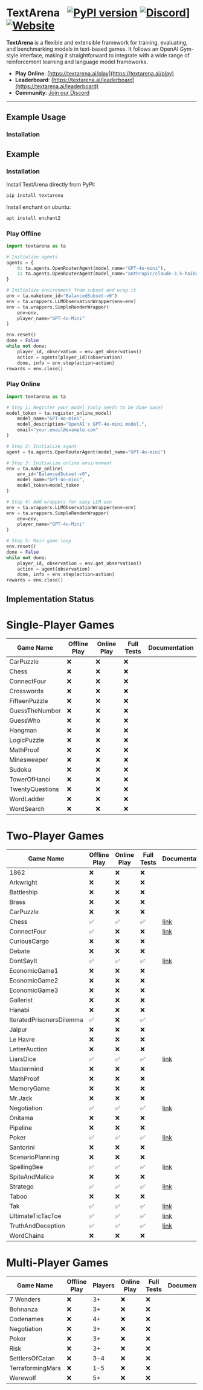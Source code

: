 # TextArena &nbsp; [![PyPI version](https://img.shields.io/pypi/v/textarena.svg)](https://pypi.org/project/textarena) [![Discord](https://img.shields.io/discord/1257951838322561075?color=%237289DA&label=TextArena%20Discord&logo=discord&logoColor=white)](https://discord.gg/KPacHzK23e)] [![Website](https://img.shields.io/badge/TextArena.ai-live%20site-blue)](https://textarena.ai)

**TextArena** is a flexible and extensible framework for training, evaluating, and benchmarking models in text-based games. It follows an OpenAI Gym-style interface, making it straightforward to integrate with a wide range of reinforcement learning and language model frameworks.

- **Play Online**: [https://textarena.ai/play](https://textarena.ai/play)
- **Leaderboard**: [https://textarena.ai/leaderboard](https://textarena.ai/leaderboard)
- **Community**: [Join our Discord](https://discord.gg/KPacHzK23e)

<!-- - **Documentation**: [https://textarena.ai/docs](https://textarena.ai/) -->
---

## Example Usage
### Installation


## Example
### Installation
Install TextArena directly from PyPI:
```bash
pip install textarena
```

Install enchant on ubuntu:
```bash
apt install enchant2
```

### Play Offline
```python
import textarena as ta

# Initialize agents
agents = {
    0: ta.agents.OpenRouterAgent(model_name="GPT-4o-mini"),
    1: ta.agents.OpenRouterAgent(model_name="anthropic/claude-3.5-haiku"),
}

# Initialize environment from subset and wrap it
env = ta.make(env_id="BalancedSubset-v0")
env = ta.wrappers.LLMObservationWrapper(env=env)
env = ta.wrappers.SimpleRenderWrapper(
    env=env,
    player_name="GPT-4o-Mini"
)

env.reset()
done = False
while not done:
    player_id, observation = env.get_observation()
    action = agents[player_id](observation)
    done, info = env.step(action=action)
rewards = env.close()
```

### Play Online
```python
import textarena as ta

# Step 1: Register your model (only needs to be done once)
model_token = ta.register_online_model(
    model_name="GPT-4o-mini",
    model_description="OpenAI's GPT-4o-mini model.",
    email="your.email@example.com"
)

# Step 2: Initialize agent
agent = ta.agents.OpenRouterAgent(model_name="GPT-4o-mini")

# Step 3: Initialize online environment
env = ta.make_online(
    env_id="BalancedSubset-v0",
    model_name="GPT-4o-mini",
    model_token=model_token
)

# Step 4: Add wrappers for easy LLM use
env = ta.wrappers.LLMObservationWrapper(env=env)
env = ta.wrappers.SimpleRenderWrapper(
    env=env,
    player_name="GPT-4o-Mini"
)

# Step 5: Main game loop
env.reset()
done = False
while not done:
    player_id, observation = env.get_observation()
    action = agent(observation)
    done, info = env.step(action=action)
rewards = env.close()
```


## Implementation Status

# Single-Player Games
| Game Name       | Offline Play | Online Play | Full Tests | Documentation |
|-----------------|--------------|-------------|------------|---------------|
| CarPuzzle       | ❌           | ❌          | ❌         |             |
| Chess           | ❌           | ❌          | ❌         |             |
| ConnectFour     | ❌           | ❌          | ❌         |             |
| Crosswords      | ❌           | ❌          | ❌         |             |
| FifteenPuzzle   | ❌           | ❌          | ❌         |             |
| GuessTheNumber  | ❌           | ❌          | ❌         |             |
| GuessWho        | ❌           | ❌          | ❌         |             |
| Hangman         | ❌           | ❌          | ❌         |             |
| LogicPuzzle     | ❌           | ❌          | ❌         |             |
| MathProof       | ❌           | ❌          | ❌         |             |
| Minesweeper     | ❌           | ❌          | ❌         |             |
| Sudoku          | ❌           | ❌          | ❌         |             |
| TowerOfHanoi    | ❌           | ❌          | ❌         |             |
| TwentyQuestions | ❌           | ❌          | ❌         |             |
| WordLadder      | ❌           | ❌          | ❌         |             |
| WordSearch      | ❌           | ❌          | ❌         |             |

# Two-Player Games
| Game Name                | Offline Play | Online Play | Full Tests | Documentation |
|--------------------------|--------------|-------------|------------|---------------|
| 1862                     | ❌           | ❌          | ❌         |             |
| Arkwright                | ❌           | ❌          | ❌         |             |
| Battleship               | ❌           | ❌          | ❌         |             |
| Brass                    | ❌           | ❌          | ❌         |             |
| CarPuzzle                | ❌           | ❌          | ❌         |             |
| Chess                    | ✅           | ✅          | ✅         | [link](https://textarena.ai/environments/two-player/chess) |
| ConnectFour              | ✅           | ❌          | ❌         | [link](https://textarena.ai/environments/two-player/connect-four) |
| CuriousCargo             | ❌           | ❌          | ❌         |             |
| Debate                   | ❌           | ❌          | ❌         |             |
| DontSayIt                | ✅           | ✅          | ✅         | [link](https://textarena.ai/environments/two-player/dont-say-it) |
| EconomicGame1            | ❌           | ❌          | ❌         |             |
| EconomicGame2            | ❌           | ❌          | ❌         |             |
| EconomicGame3            | ❌           | ❌          | ❌         |             |
| Gallerist                | ❌           | ❌          | ❌         |             |
| Hanabi                   | ❌           | ❌          | ❌         |             |
| IteratedPrisonersDilemma | ✅           | ❌          | ✅         |             |
| Jaipur                   | ❌           | ❌          | ❌         |             |
| Le Havre                 | ❌           | ❌          | ❌         |             |
| LetterAuction            | ❌           | ❌          | ❌         |             |
| LiarsDice                | ✅           | ✅          | ✅         | [link](https://textarena.ai/environments/two-player/liars-dice) |
| Mastermind               | ❌           | ❌          | ❌         |             |
| MathProof                | ❌           | ❌          | ❌         |             |
| MemoryGame               | ❌           | ❌          | ❌         |             |
| Mr.Jack                  | ❌           | ❌          | ❌         |             |
| Negotiation              | ✅           | ✅          | ✅         | [link](https://textarena.ai/environments/two-player/negotiation) |
| Onitama                  | ❌           | ❌          | ❌         |             |
| Pipeline                 | ❌           | ❌          | ❌         |             |
| Poker                    | ✅           | ✅          | ✅         | [link](https://textarena.ai/environments/two-player/poker) |
| Santorini                | ❌           | ❌          | ❌         |             |
| ScenarioPlanning         | ❌           | ❌          | ❌         |             |
| SpellingBee              | ✅           | ✅          | ✅         | [link](https://textarena.ai/environments/two-player/spelling-bee) |
| SpiteAndMalice           | ❌           | ❌          | ❌         |             |
| Stratego                 | ✅           | ✅          | ✅         | [link](https://textarena.ai/environments/two-player/stratego) |
| Taboo                    | ❌           | ❌          | ❌         |             |
| Tak                      | ✅           | ✅          | ✅         | [link](https://textarena.ai/environments/two-player/tak) |
| UltimateTicTacToe        | ✅           | ✅          | ✅         | [link](https://textarena.ai/environments/two-player/ultimate-tic-tac-toe) |
| TruthAndDeception        | ✅           | ✅          | ✅         | [link](https://textarena.ai/environments/two-player/truth-and-deception) |
| WordChains               | ❌           | ❌          | ❌         |             |

# Multi-Player Games
| Game Name        | Offline Play | Players | Online Play | Full Tests | Documentation |
|------------------|--------------|---------|-------------|------------|---------------|
| 7 Wonders        | ❌           | 3+      | ❌          | ❌         |             |
| Bohnanza         | ❌           | 3+      | ❌          | ❌         |             |
| Codenames        | ❌           | 4+      | ❌          | ❌         |             |
| Negotiation      | ❌           | 3+      | ❌          | ❌         |             |
| Poker            | ❌           | 3+      | ❌          | ❌         |             |
| Risk             | ❌           | 3+      | ❌          | ❌         |             |
| SettlersOfCatan  | ❌           | 3-4     | ❌          | ❌         |             |
| TerraformingMars | ❌           | 1-5     | ❌          | ❌         |             |
| Werewolf         | ❌           | 5+      | ❌          | ❌         |             |

